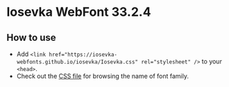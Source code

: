 # Iosevka WebFont 33.2.4

## How to use

- Add `<link href="https://iosevka-webfonts.github.io/iosevka/Iosevka.css" rel="stylesheet" />` to your `<head>`.
- Check out the [CSS file](./Iosevka.css) for browsing the name of font family.
